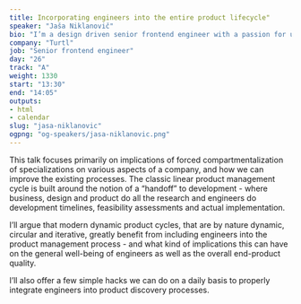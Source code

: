 ```yaml
---
title: Incorporating engineers into the entire product lifecycle"
speaker: "Jaša Niklanovič"
bio: "I’m a design driven senior frontend engineer with a passion for user experience. Starting off with a social sciences background, running a boutique web/mobile dev shop and working with startups from all over the globe pushed me to explore that personal sweet spot somewhere between engineering, UI/UX design, product and business from the very beginning of my career. A strong believer that best products are built when we connect passionate people with diverse skills in an environment, open to experimentation and failure. Currently building the future of content marketing Turtl.Fun fact about me: I'm raising 4 of the sweetest cats in the world - Fiona, Bella, Lexi & Indy."
company: "Turtl"
job: "Senior frontend engineer"
day: "26"
track: "A"
weight: 1330
start: "13:30"
end: "14:05"
outputs:
- html
- calendar
slug: "jasa-niklanovic"
ogpng: "og-speakers/jasa-niklanovic.png"
---
```


This talk focuses primarily on implications of forced compartmentalization of specializations on various aspects of a company, and how we can improve the existing processes. The classic linear product management cycle is built around the notion of a “handoff” to development - where business, design and product do all the research and engineers do development timelines, feasibility assessments and actual implementation.

I’ll argue that modern dynamic product cycles, that are by nature dynamic, circular and iterative, greatly benefit from including engineers into the product management process - and what kind of implications this can have on the general well-being of engineers as well as the overall end-product quality.

I’ll also offer a few simple hacks we can do on a daily basis to properly integrate engineers into product discovery processes.